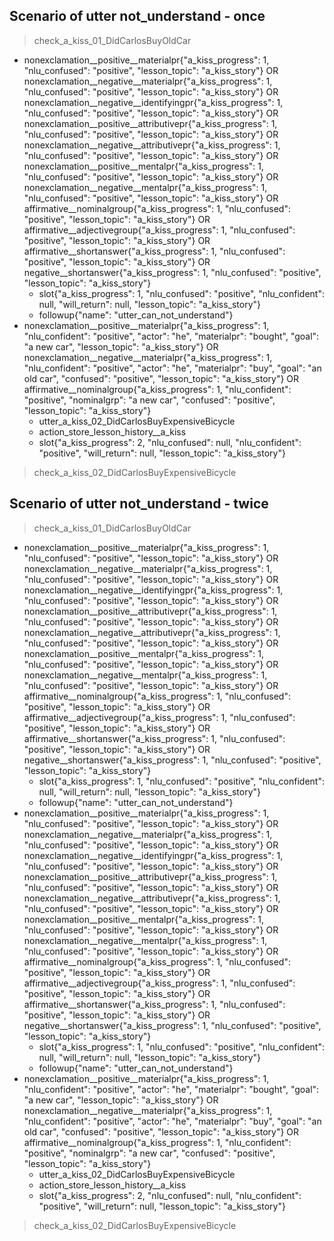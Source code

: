 ## Scenario of utter not_understand - once
> check_a_kiss_01_DidCarlosBuyOldCar
* nonexclamation__positive__materialpr{"a_kiss_progress": 1, "nlu_confused": "positive", "lesson_topic": "a_kiss_story"} OR nonexclamation__negative__materialpr{"a_kiss_progress": 1, "nlu_confused": "positive", "lesson_topic": "a_kiss_story"} OR nonexclamation__negative__identifyingpr{"a_kiss_progress": 1, "nlu_confused": "positive", "lesson_topic": "a_kiss_story"} OR nonexclamation__positive__attributivepr{"a_kiss_progress": 1, "nlu_confused": "positive", "lesson_topic": "a_kiss_story"} OR nonexclamation__negative__attributivepr{"a_kiss_progress": 1, "nlu_confused": "positive", "lesson_topic": "a_kiss_story"} OR nonexclamation__positive__mentalpr{"a_kiss_progress": 1, "nlu_confused": "positive", "lesson_topic": "a_kiss_story"} OR nonexclamation__negative__mentalpr{"a_kiss_progress": 1, "nlu_confused": "positive", "lesson_topic": "a_kiss_story"} OR affirmative__nominalgroup{"a_kiss_progress": 1, "nlu_confused": "positive", "lesson_topic": "a_kiss_story"} OR affirmative__adjectivegroup{"a_kiss_progress": 1, "nlu_confused": "positive", "lesson_topic": "a_kiss_story"} OR affirmative__shortanswer{"a_kiss_progress": 1, "nlu_confused": "positive", "lesson_topic": "a_kiss_story"} OR negative__shortanswer{"a_kiss_progress": 1, "nlu_confused": "positive", "lesson_topic": "a_kiss_story"}
    - slot{"a_kiss_progress": 1, "nlu_confused": "positive", "nlu_confident": null, "will_return": null, "lesson_topic": "a_kiss_story"}
    - followup{"name": "utter_can_not_understand"}
* nonexclamation__positive__materialpr{"a_kiss_progress": 1, "nlu_confident": "positive", "actor": "he", "materialpr": "bought", "goal": "a new car", "lesson_topic": "a_kiss_story"} OR nonexclamation__negative__materialpr{"a_kiss_progress": 1, "nlu_confident": "positive", "actor": "he", "materialpr": "buy", "goal": "an old car", "confused": "positive", "lesson_topic": "a_kiss_story"} OR affirmative__nominalgroup{"a_kiss_progress": 1, "nlu_confident": "positive", "nominalgrp": "a new car", "confused": "positive", "lesson_topic": "a_kiss_story"}
    - utter_a_kiss_02_DidCarlosBuyExpensiveBicycle
    - action_store_lesson_history__a_kiss
    - slot{"a_kiss_progress": 2, "nlu_confused": null, "nlu_confident": "positive", "will_return": null, "lesson_topic": "a_kiss_story"}
> check_a_kiss_02_DidCarlosBuyExpensiveBicycle

## Scenario of utter not_understand - twice
> check_a_kiss_01_DidCarlosBuyOldCar
* nonexclamation__positive__materialpr{"a_kiss_progress": 1, "nlu_confused": "positive", "lesson_topic": "a_kiss_story"} OR nonexclamation__negative__materialpr{"a_kiss_progress": 1, "nlu_confused": "positive", "lesson_topic": "a_kiss_story"} OR nonexclamation__negative__identifyingpr{"a_kiss_progress": 1, "nlu_confused": "positive", "lesson_topic": "a_kiss_story"} OR nonexclamation__positive__attributivepr{"a_kiss_progress": 1, "nlu_confused": "positive", "lesson_topic": "a_kiss_story"} OR nonexclamation__negative__attributivepr{"a_kiss_progress": 1, "nlu_confused": "positive", "lesson_topic": "a_kiss_story"} OR nonexclamation__positive__mentalpr{"a_kiss_progress": 1, "nlu_confused": "positive", "lesson_topic": "a_kiss_story"} OR nonexclamation__negative__mentalpr{"a_kiss_progress": 1, "nlu_confused": "positive", "lesson_topic": "a_kiss_story"} OR affirmative__nominalgroup{"a_kiss_progress": 1, "nlu_confused": "positive", "lesson_topic": "a_kiss_story"} OR affirmative__adjectivegroup{"a_kiss_progress": 1, "nlu_confused": "positive", "lesson_topic": "a_kiss_story"} OR affirmative__shortanswer{"a_kiss_progress": 1, "nlu_confused": "positive", "lesson_topic": "a_kiss_story"} OR negative__shortanswer{"a_kiss_progress": 1, "nlu_confused": "positive", "lesson_topic": "a_kiss_story"}
    - slot{"a_kiss_progress": 1, "nlu_confused": "positive", "nlu_confident": null, "will_return": null, "lesson_topic": "a_kiss_story"}
    - followup{"name": "utter_can_not_understand"}
* nonexclamation__positive__materialpr{"a_kiss_progress": 1, "nlu_confused": "positive", "lesson_topic": "a_kiss_story"} OR nonexclamation__negative__materialpr{"a_kiss_progress": 1, "nlu_confused": "positive", "lesson_topic": "a_kiss_story"} OR nonexclamation__negative__identifyingpr{"a_kiss_progress": 1, "nlu_confused": "positive", "lesson_topic": "a_kiss_story"} OR nonexclamation__positive__attributivepr{"a_kiss_progress": 1, "nlu_confused": "positive", "lesson_topic": "a_kiss_story"} OR nonexclamation__negative__attributivepr{"a_kiss_progress": 1, "nlu_confused": "positive", "lesson_topic": "a_kiss_story"} OR nonexclamation__positive__mentalpr{"a_kiss_progress": 1, "nlu_confused": "positive", "lesson_topic": "a_kiss_story"} OR nonexclamation__negative__mentalpr{"a_kiss_progress": 1, "nlu_confused": "positive", "lesson_topic": "a_kiss_story"} OR affirmative__nominalgroup{"a_kiss_progress": 1, "nlu_confused": "positive", "lesson_topic": "a_kiss_story"} OR affirmative__adjectivegroup{"a_kiss_progress": 1, "nlu_confused": "positive", "lesson_topic": "a_kiss_story"} OR affirmative__shortanswer{"a_kiss_progress": 1, "nlu_confused": "positive", "lesson_topic": "a_kiss_story"} OR negative__shortanswer{"a_kiss_progress": 1, "nlu_confused": "positive", "lesson_topic": "a_kiss_story"}
    - slot{"a_kiss_progress": 1, "nlu_confused": "positive", "nlu_confident": null, "will_return": null, "lesson_topic": "a_kiss_story"}
    - followup{"name": "utter_can_not_understand"}
* nonexclamation__positive__materialpr{"a_kiss_progress": 1, "nlu_confident": "positive", "actor": "he", "materialpr": "bought", "goal": "a new car", "lesson_topic": "a_kiss_story"} OR nonexclamation__negative__materialpr{"a_kiss_progress": 1, "nlu_confident": "positive", "actor": "he", "materialpr": "buy", "goal": "an old car", "confused": "positive", "lesson_topic": "a_kiss_story"} OR affirmative__nominalgroup{"a_kiss_progress": 1, "nlu_confident": "positive", "nominalgrp": "a new car", "confused": "positive", "lesson_topic": "a_kiss_story"}
    - utter_a_kiss_02_DidCarlosBuyExpensiveBicycle
    - action_store_lesson_history__a_kiss
    - slot{"a_kiss_progress": 2, "nlu_confused": null, "nlu_confident": "positive", "will_return": null, "lesson_topic": "a_kiss_story"}
> check_a_kiss_02_DidCarlosBuyExpensiveBicycle

